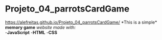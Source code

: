 # Projeto_04_parrotsCardGame
<https://alefreitas.github.io/Projeto_04_parrotsCardGame/>
\*This is a simple* **memory game** *website made with:*\
-**JavaScript**
-**HTML**
-**CSS**
